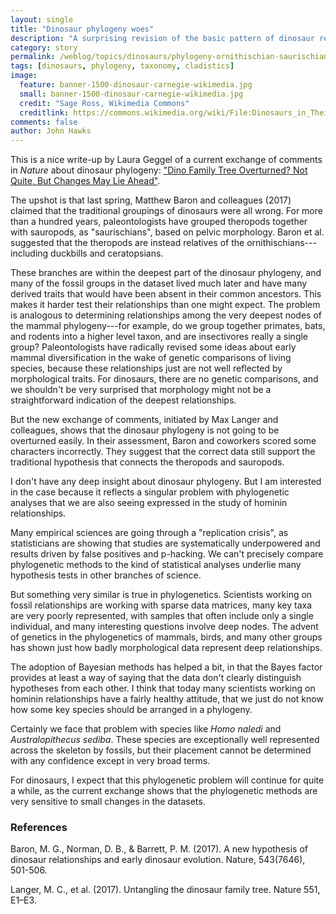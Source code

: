 ```yaml
---
layout: single
title: "Dinosaur phylogeny woes"
description: "A surprising revision of the basic pattern of dinosaur relationships may have been premature, but the real answer is we don't yet know."
category: story
permalink: /weblog/topics/dinosaurs/phylogeny-ornithischian-saurischian-2017.html
tags: [dinosaurs, phylogeny, taxonomy, cladistics]
image:
  feature: banner-1500-dinosaur-carnegie-wikimedia.jpg
  small: banner-1500-dinosaur-carnegie-wikimedia.jpg
  credit: "Sage Ross, Wikimedia Commons"
  creditlink: https://commons.wikimedia.org/wiki/File:Dinosaurs_in_Their_Time,_Carnegie_Museum_of_Natural_History,_2013-12-14_03.jpg
comments: false
author: John Hawks
---
```




This is a nice write-up by Laura Geggel of a current exchange of comments in <em>Nature</em> about dinosaur phylogeny: <a href="https://www.livescience.com/60837-dinosaur-family-tree-challenged.html">"Dino Family Tree Overturned? Not Quite, But Changes May Lie Ahead"</a>.

The upshot is that last spring, Matthew Baron and colleagues (2017) claimed that the traditional groupings of dinosaurs were all wrong. For more than a hundred years, paleontologists have grouped theropods together with sauropods, as "saurischians", based on pelvic morphology. Baron et al. suggested that the theropods are instead relatives of the ornithischians---including duckbills and ceratopsians.

These branches are within the deepest part of the dinosaur phylogeny, and many of the fossil groups in the dataset lived much later and have many derived traits that would have been absent in their common ancestors. This makes it harder test their relationships than one might expect. The problem is analogous to determining relationships among the very deepest nodes of the mammal phylogeny---for example, do we group together primates, bats, and rodents into a higher level taxon, and are insectivores really a single group? Paleontologists have radically revised some ideas about early mammal diversification in the wake of genetic comparisons of living species, because these relationships just are not well reflected by morphological traits. For dinosaurs, there are no genetic comparisons, and we shouldn't be very surprised that morphology might not be a straightforward indication of the deepest relationships.

But the new exchange of comments, initiated by Max Langer and colleagues, shows that the dinosaur phylogeny is not going to be overturned easily. In their assessment, Baron and coworkers scored some characters incorrectly. They suggest that the correct data still support the traditional hypothesis that connects the theropods and sauropods.

I don't have any deep insight about dinosaur phylogeny. But I am interested in the case because it reflects a singular problem with phylogenetic analyses that we are also seeing expressed in the study of hominin relationships.

Many empirical sciences are going through a "replication crisis", as statisticians are showing that studies are systematically underpowered and results driven by false positives and p-hacking. We can't precisely compare phylogenetic methods to the kind of statistical analyses underlie many hypothesis tests in other branches of science.

But something very similar is true in phylogenetics. Scientists working on fossil relationships are working with sparse data matrices, many key taxa are very poorly represented, with samples that often include only a single individual, and many interesting questions involve deep nodes. The advent of genetics in the phylogenetics of mammals, birds, and many other groups has shown just how badly morphological data represent deep relationships.

The adoption of Bayesian methods has helped a bit, in that the Bayes factor provides at least a way of saying that the data don't clearly distinguish hypotheses from each other. I think that today many scientists working on hominin relationships have a fairly healthy attitude, that we just do not know how some key species should be arranged in a phylogeny.

Certainly we face that problem with species like <em>Homo naledi</em> and <em>Australopithecus sediba</em>. These species are exceptionally well represented across the skeleton by fossils, but their placement cannot be determined with any confidence except in very broad terms.

For dinosaurs, I expect that this phylogenetic problem will continue for quite a while, as the current exchange shows that the phylogenetic methods are very sensitive to small changes in the datasets.



### References

<p class="cite">Baron, M. G., Norman, D. B., & Barrett, P. M. (2017). A new hypothesis of dinosaur relationships and early dinosaur evolution. Nature, 543(7646), 501-506.</p>

<p class="cite">Langer, M. C., et al. (2017). Untangling the dinosaur family tree. Nature 551, E1–E3. </p>
